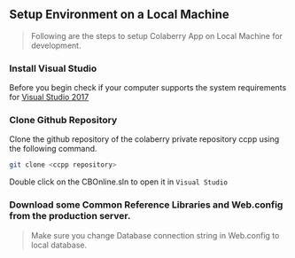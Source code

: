 ## Setup Environment on a Local Machine

> Following are the steps to setup Colaberry App on Local Machine for development.

### Install Visual Studio

Before you begin check if your computer supports the system requirements for [Visual Studio 2017](https://docs.microsoft.com/en-us/visualstudio/productinfo/vs2017-system-requirements-vs)

### Clone Github Repository

Clone the github repository of the colaberry private repository ccpp using the following command.

```sh
git clone <ccpp repository>
```

Double click on the CBOnline.sln to open it in `Visual Studio`

### Download some Common Reference Libraries and Web.config from the production server.
> Make sure you change Database connection string in Web.config to local database.
